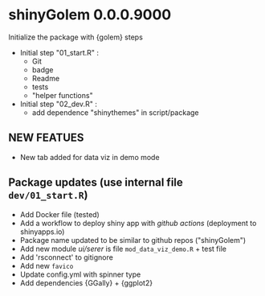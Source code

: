 # shinyGolem 0.0.0.9000


Initialize the package with {golem} steps  

* Initial step "01_start.R" :  
  - Git  
  - badge
  - Readme
  - tests
  - "helper functions"
* Initial step "02_dev.R" :  
  - add dependence "shinythemes" in script/package
  
  
## NEW FEATUES

* New tab added for data viz in demo mode

## Package updates (use internal file `dev/01_start.R`)

* Add Docker file (tested)
* Add a workflow to deploy shiny app with *github actions* (deployment to shinyapps.io)
* Package name updated to be similar to github repos ("shinyGolem")
* Add new module *ui/serer* is file `mod_data_viz_demo.R` + test file
* Add 'rsconnect' to gitignore
* Add new `favico`
* Update config.yml with spinner type
* Add dependencies {GGally} + {ggplot2} 


